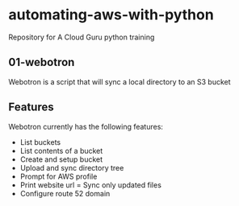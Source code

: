# automating-aws-with-python
Repository for A Cloud Guru python training

## 01-webotron

Webotron is a script that will sync a local directory to an S3 bucket

## Features

Webotron currently has the following features:

- List buckets
- List contents of a bucket
- Create and setup bucket
- Upload and sync directory tree
- Prompt for AWS profile
- Print website url
= Sync only updated files
- Configure route 52 domain
